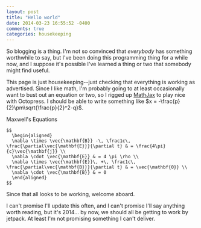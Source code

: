 ```yaml
---
layout: post
title: "Hello world"
date: 2014-03-23 16:55:52 -0400
comments: true
categories: housekeeping
---
```

So blogging is a thing. I'm not so convinced that *everybody* has
something worthwhile to say, but I've been doing this programming thing
for a while now, and I suppose it's possible I've learned a thing or
two that somebody might find useful.

This page is just housekeeping--just checking that everything is working
as advertised. Since I like math, I'm probably going to at least occasionally
want to bust out an equation or two, so I rigged up [MathJax](http://www.mathjax.org/)
to play nice with Octopress. I should be able to write something like
$x = -\frac{p}{2}\pm\sqrt{\frac{p}{2}^2-q}$.

Maxwell's Equations

    $$
      \begin{aligned}
      \nabla \times \vec{\mathbf{B}} -\, \frac1c\, \frac{\partial\vec{\mathbf{E}}}{\partial t} & = \frac{4\pi}{c}\vec{\mathbf{j}} \\
      \nabla \cdot \vec{\mathbf{E}} & = 4 \pi \rho \\
      \nabla \times \vec{\mathbf{E}}\, +\, \frac1c\, \frac{\partial\vec{\mathbf{B}}}{\partial t} & = \vec{\mathbf{0}} \\
      \nabla \cdot \vec{\mathbf{B}} & = 0
      \end{aligned}
    $$

Since that all looks to be working, welcome aboard.

I can't promise I'll update this often, and I can't promise I'll say anything
worth reading, but it's 2014... by now, we should all be getting to work
by jetpack. At least I'm not promising something I can't deliver.
